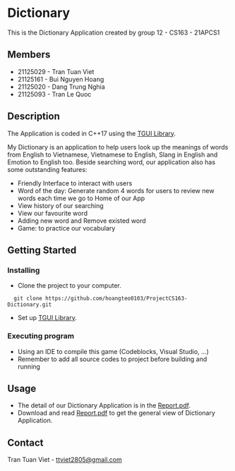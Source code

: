 # Dictionary
This is the Dictionary Application created by group 12 - CS163 - 21APCS1

## Members
* 21125029 - Tran Tuan Viet
* 21125161 - Bui Nguyen Hoang
* 21125020 - Dang Trung Nghia
* 21125093 - Tran Le Quoc

## Description
The Application is coded in C++17 using the [TGUI Library](https://tgui.eu/tutorials/1.0/).

My Dictionary is an application to help users look up the meanings of words from English to Vietnamese, Vietnamese to English, Slang in English and Emotion to English too.
Beside searching word, our application also has some outstanding features:
* Friendly Interface to interact with users
* Word of the day: Generate random 4 words for users to review new words each time we go to Home of our App
* View history of our searching
* View our favourite word
* Adding new word and Remove existed word
* Game: to practice our vocabulary

## Getting Started
### Installing
* Clone the project to your computer. 
```
  git clone https://github.com/hoangteo0103/ProjectCS163-Dictionary.git
```
* Set up [TGUI Library](https://tgui.eu/tutorials/1.0/visual-studio/).

### Executing program
* Using an IDE to compile this game (Codeblocks, Visual Studio, ...)
* Remember to add all source codes to project before building and running

## Usage
* The detail of our Dictionary Application is in the [Report.pdf](https://github.com/hoangteo0103/ProjectCS163-Dictionary/blob/main/Project%20-%20Final%20Submission%20-%20Group12/Manual/Manual.pdf).
* Download and read [Report.pdf](https://github.com/hoangteo0103/ProjectCS163-Dictionary/blob/main/Project%20-%20Final%20Submission%20-%20Group12/Manual/Manual.pdf) to get the general view of Dictionary Application.

## Contact
Tran Tuan Viet - ttviet2805@gmail.com
